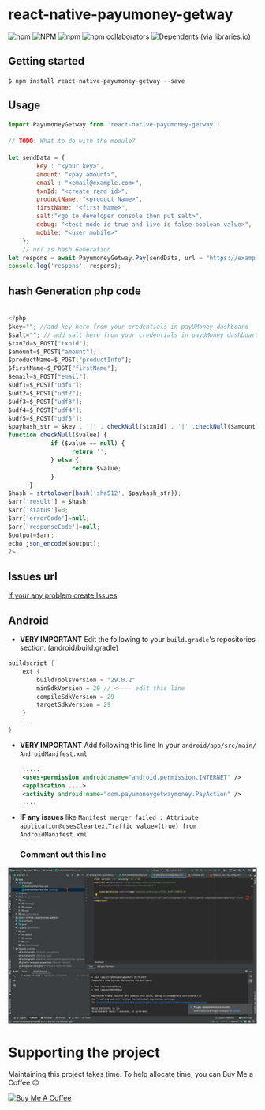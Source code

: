 # react-native-payumoney-getway
![npm](https://img.shields.io/npm/dt/react-native-payumoney-getway?style=flat-square)   ![NPM](https://img.shields.io/npm/l/react-native-payumoney-getway?style=flat-square)   ![npm](https://img.shields.io/npm/v/react-native-payumoney-getway?style=flat-square)   ![npm collaborators](https://img.shields.io/npm/collaborators/react-native-payumoney-getway?style=flat-square)   ![Dependents (via libraries.io)](https://img.shields.io/librariesio/dependents/npm/react-native-payumoney-getway?style=flat-square)

## Getting started

`$ npm install react-native-payumoney-getway --save`

## Usage
```javascript
import PayumoneyGetway from 'react-native-payumoney-getway';

// TODO: What to do with the module?

let sendData = {
        key : "<your key>", 
        amount: "<pay amount>", 
        email : "<email@example.com>", 
        txnId: "<create rand id>", 
        productName: "<product Name>", 
        firstName: "<first Name>", 
        salt:"<go to developer console then put salt>",
        debug: "<test mode is true and live is false boolean value>",
        mobile: "<user mobile>"
    };
    // url is hash Generation
let respons = await PayumoneyGetway.Pay(sendData, url = "https://example.com/payu.php");
console.log('respons', respons);
```

## hash Generation php code 
```javascript

<?php
$key=""; //add key here from your credentials in payUMoney dashboard
$salt=""; // add salt here from your credentials in payUMoney dashboard
$txnId=$_POST["txnid"]; 
$amount=$_POST["amount"]; 
$productName=$_POST["productInfo"]; 
$firstName=$_POST["firstName"]; 
$email=$_POST["email"]; 
$udf1=$_POST["udf1"];
$udf2=$_POST["udf2"];
$udf3=$_POST["udf3"];
$udf4=$_POST["udf4"];
$udf5=$_POST["udf5"];
$payhash_str = $key . '|' . checkNull($txnId) . '|' .checkNull($amount)  . '|' .checkNull($productName)  . '|' . checkNull($firstName) . '|' . checkNull($email) . '|' . checkNull($udf1) . '|' . checkNull($udf2) . '|' . checkNull($udf3) . '|' . checkNull($udf4) . '|' . checkNull($udf5) . '||||||'. $salt;
function checkNull($value) {
            if ($value == null) {
                  return '';
            } else {
                  return $value;
            }
      }
$hash = strtolower(hash('sha512', $payhash_str));
$arr['result'] = $hash;
$arr['status']=0;
$arr['errorCode']=null;
$arr['responseCode']=null;
$output=$arr;
echo json_encode($output);
?>

```

## Issues url
[If your any problem create Issues](https://github.com/mdrajibsk8/react-native-payumoney-getway/issues)


## Android 


- **VERY IMPORTANT** Edit the following to your `build.gradle`'s repositories section. (android/build.gradle)
```gradle
buildscript {
    ext {
        buildToolsVersion = "29.0.2"
        minSdkVersion = 20 // <---- edit this line 
        compileSdkVersion = 29 
        targetSdkVersion = 29
    }
    ...
}
```

- **VERY IMPORTANT** Add following this line In your `android/app/src/main/
AndroidManifest.xml`
```xml
    .....
    <uses-permission android:name="android.permission.INTERNET" />
    <application ....>
    <activity android:name="com.payumoneygetwaymoney.PayAction" />
    ....
```

- **IF any issues** like `Manifest merger failed : Attribute application@usesCleartextTraffic value=(true) from AndroidManifest.xml` 


     ### Comment out this line 

![Alt text](https://raw.githubusercontent.com/soumyadeephalder/upload/master/Screenshot%202020-09-28%20at%2011.39.56%20PM.png?raw=true)



# Supporting the project

Maintaining this project takes time. To help allocate time, you can Buy Me a Coffee :wink:

<a href="https://www.buymeacoffee.com/mdrajibsk8" target="_blank"><img src="https://cdn.buymeacoffee.com/buttons/default-blue.png" alt="Buy Me A Coffee" style="height: 51px !important;width: 217px !important;" ></a>

